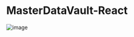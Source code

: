 # MasterDataVault-React

![image](https://user-images.githubusercontent.com/74436332/109369029-dde99b00-78ff-11eb-9ec7-e54968407d70.png)
